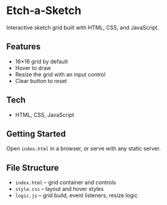 # Etch‑a‑Sketch

Interactive sketch grid built with HTML, CSS, and JavaScript.

## Features
- 16×16 grid by default
- Hover to draw
- Resize the grid with an input control
- Clear button to reset

## Tech
- HTML, CSS, JavaScript

## Getting Started
Open `index.html` in a browser, or serve with any static server.

## File Structure
- `index.html` – grid container and controls
- `style.css` – layout and hover styles
- `logic.js` – grid build, event listeners, resize logic
